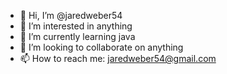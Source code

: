- 👋 Hi, I’m @jaredweber54
- 👀 I’m interested in anything
- 🌱 I’m currently learning java
- 💞️ I’m looking to collaborate on anything
- 📫 How to reach me: jaredweber54@gmail.com

<!---
jaredweber54/jaredweber54 is a ✨ special ✨ repository because its `README.md` (this file) appears on your GitHub profile.
You can click the Preview link to take a look at your changes.
--->
